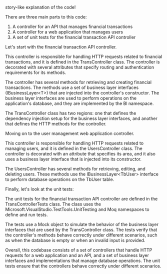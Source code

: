 <html>
  <body>
    <p>story-like explanation of the code!</p>
    <p>There are three main parts to this code:</p>
    <ol>
      <li>A controller for an API that manages financial transactions</li>
      <li>A controller for a web application that manages users</li>
      <li>A set of unit tests for the financial transaction API controller</li>
    </ol>
    <p>Let's start with the financial transaction API controller.</p>
    <p>This controller is responsible for handling HTTP requests related to financial transactions, and it is defined in the TransController class. The controller is decorated with several attributes that specify routing and authentication requirements for its methods.</p>
    <p>The controller has several methods for retrieving and creating financial transactions. The methods use a set of business layer interfaces (IBusinessLayer&lt;T&gt;) that are injected into the controller's constructor. The business layer interfaces are used to perform operations on the application's database, and they are implemented by the Bl namespace.</p>
    <p>The TransController class has two regions: one that defines the dependency injection setup for the business layer interfaces, and another that defines the HTTP methods for the controller.</p>
    <p>Moving on to the user management web application controller.</p>
    <p>This controller is responsible for handling HTTP requests related to managing users, and it is defined in the UsersController class. The controller is decorated with an attribute that specifies its area, and it also uses a business layer interface that is injected into its constructor.</p>
    <p>The UsersController has several methods for retrieving, editing, and deleting users. These methods use the IBusinessLayer&lt;TbUser&gt; interface to perform database operations on the TbUser table.</p>
    <p>Finally, let's look at the unit tests:</p>
    <p>The unit tests for the financial transaction API controller are defined in the TransControllerTests class. The class uses the Microsoft.VisualStudio.TestTools.UnitTesting and Moq namespaces to define and run tests.</p>
    <p>The tests use a Mock object to simulate the behavior of the business layer interfaces that are used by the TransController class. The tests verify that the controller's methods behave correctly under different scenarios, such as when the database is empty or when an invalid input is provided.</p>
    <p>Overall, this codebase consists of a set of controllers that handle HTTP requests for a web application and an API, and a set of business layer interfaces and implementations that manage database operations. The unit tests ensure that the controllers behave correctly under different scenarios.</p>
  </body>
</html>
